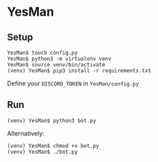 # YesMan

## Setup
```
YesMan$ touch config.py
YesMan$ python3 -m virtualenv venv
YesMan$ source venv/bin/activate
(venv) YesMan$ pip3 install -r requirements.txt
```

Define your `DISCORD_TOKEN` in `YesMan/config.py`

## Run
```
(venv) YesMan$ python3 bot.py
```

Alternatively:

```
(venv) YesMan$ chmod +x bot.py
(venv) YesMan$ ./bot.py
```
